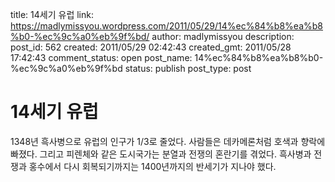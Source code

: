 title: 14세기 유럽
link: https://madlymissyou.wordpress.com/2011/05/29/14%ec%84%b8%ea%b8%b0-%ec%9c%a0%eb%9f%bd/
author: madlymissyou
description: 
post_id: 562
created: 2011/05/29 02:42:43
created_gmt: 2011/05/28 17:42:43
comment_status: open
post_name: 14%ec%84%b8%ea%b8%b0-%ec%9c%a0%eb%9f%bd
status: publish
post_type: post

# 14세기 유럽

1348년 흑사병으로 유럽의 인구가 1/3로 줄었다. 사람들은 데카메론처럼 호색과 향락에 빠졌다. 그리고 피렌체와 같은 도시국가는 분열과 전쟁의 혼란기를 겪었다. 흑사병과 전쟁과 홍수에서 다시 회복되기까지는 1400년까지의 반세기가 지나야 했다.